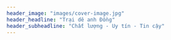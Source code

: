 ```yaml
---
header_image: "images/cover-image.jpg"
header_headline: "Trại dê anh Đồng"
header_subheadline: "Chất lượng - Uy tín - Tin cậy"
---
```

